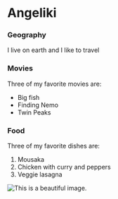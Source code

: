 # Angeliki

### Geography

I live on earth and I like to travel

### Movies

Three of my favorite movies are:
 
- Big fish
- Finding Nemo 
- Twin Peaks

### Food

Three of my favorite dishes are:

1. Mousaka
2. Chicken with curry and peppers 
3. Veggie lasagna

![This is a beautiful image.](https://sailingsantorini.travelotopos.com/files/sailingsantorini/resources/d84cae771c850e622b3c7d2c96fb6da2.jpg)
